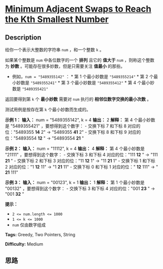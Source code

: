 # [Minimum Adjacent Swaps to Reach the Kth Smallest Number][title]

## Description

给你一个表示大整数的字符串 `num` ，和一个整数 `k` 。

如果某个整数是 `num` 中各位数字的一个 **排列** 且它的 **值大于** `num` ，则称这个整数为 **妙数**
。可能存在很多妙数，但是只需要关注 **值最小** 的那些。

  * 例如，`num = "5489355142"` ：     * 第 1 个最小妙数是 `"5489355214"`    * 第 2 个最小妙数是 `"5489355241"`    * 第 3 个最小妙数是 `"5489355412"`    * 第 4 个最小妙数是 `"5489355421"`

返回要得到第 `k` 个 **最小妙数** 需要对 `num` 执行的 **相邻位数字交换的最小次数** 。

测试用例是按存在第 `k` 个最小妙数而生成的。

**示例 1：**
            **输入：** num = "5489355142", k = 4    **输出：** 2    **解释：** 第 4 个最小妙数是 "5489355421" ，要想得到这个数字：    - 交换下标 7 和下标 8 对应的位："5489355 **14** 2" -> "5489355 **41** 2"    - 交换下标 8 和下标 9 对应的位："54893554 **12** " -> "54893554 **21** "    

**示例 2：**
            **输入：** num = "11112", k = 4    **输出：** 4    **解释：** 第 4 个最小妙数是 "21111" ，要想得到这个数字：    - 交换下标 3 和下标 4 对应的位："111 **12** " -> "111 **21** "    - 交换下标 2 和下标 3 对应的位："11 **12** 1" -> "11 **21** 1"    - 交换下标 1 和下标 2 对应的位："1 **12** 11" -> "1 **21** 11"    - 交换下标 0 和下标 1 对应的位：" **12** 111" -> " **21** 111"    

**示例 3：**
            **输入：** num = "00123", k = 1    **输出：** 1    **解释：** 第 1 个最小妙数是 "00132" ，要想得到这个数字：    - 交换下标 3 和下标 4 对应的位："001 **23** " -> "001 **32** "    

**提示：**

  * `2 <= num.length <= 1000`
  * `1 <= k <= 1000`
  * `num` 仅由数字组成


**Tags:** Greedy, Two Pointers, String

**Difficulty:** Medium

## 思路

[title]: https://leetcode-cn.com/problems/minimum-adjacent-swaps-to-reach-the-kth-smallest-number
